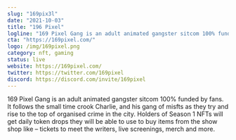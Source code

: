 ```yaml
---
slug: "169pix3l"
date: "2021-10-03"
title: "196 Pixel"
logline: "169 Pixel Gang is an adult animated gangster sitcom 100% funded by fans."
cta: "https://169pixel.com/"
logo: /img/169pixel.png
category: nft, gaming
status: live
website: https://169pixel.com/
twitter: https://twitter.com/169pixel
discord: https://discord.com/invite/169pixel
---
```


169 Pixel Gang is an adult animated gangster sitcom 100% funded by fans.
It follows the small time crook Charlie, and his gang of misfts as they try and rise to the top of organised crime in the city.
Holders of Season 1 NFTs will get daily token drops they will be able to use to buy items from the show shop like – tickets to meet the writers, live screenings, merch and more. 
